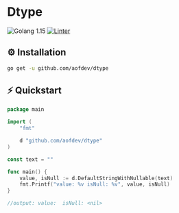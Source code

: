 # Dtype

![Golang 1.15](https://img.shields.io/badge/golang-1.15-blue)
[![Linter](https://github.com/aofdev/dtype/workflows/Linter/badge.svg)](https://github.com/aofdev/dtype/actions)

## ⚙️ Installation

```sh
go get -u github.com/aofdev/dtype
```

## ⚡️ Quickstart

```go
package main

import (
	"fmt"

	d "github.com/aofdev/dtype"
)

const text = ""

func main() {
	value, isNull := d.DefaultStringWithNullable(text)
	fmt.Printf("value: %v isNull: %v", value, isNull)
}

//output: value:  isNull: <nil>
```
